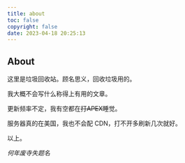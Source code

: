 ```yaml
---
title: about
toc: false
copyright: false
date: 2023-04-18 20:25:13
---
```


## About

这里是垃圾回收站。顾名思义，回收垃圾用的。

我大概不会写什么称得上有用的文章。

更新频率不定，我有空都在<s>打APEX</s>睡觉。

服务器真的在美国，我也不会配 CDN，打不开多刷新几次就好。

以上。

*何年废寺失题名*